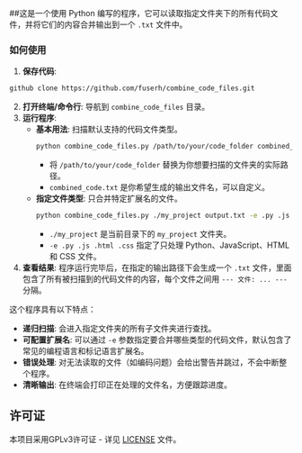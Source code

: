 ##这是一个使用 Python 编写的程序，它可以读取指定文件夹下的所有代码文件，并将它们的内容合并输出到一个 `.txt` 文件中。

### 如何使用

1. **保存代码**:
```bash
github clone https://github.com/fuserh/combine_code_files.git
```
2. **打开终端/命令行**: 导航到 `combine_code_files` 目录。
3. **运行程序**:
    *   **基本用法**: 扫描默认支持的代码文件类型。
        ```bash
        python combine_code_files.py /path/to/your/code_folder combined_code.txt
        ```
        - 将 `/path/to/your/code_folder` 替换为你想要扫描的文件夹的实际路径。
        - `combined_code.txt` 是你希望生成的输出文件名，可以自定义。
    *   **指定文件类型**: 只合并特定扩展名的文件。
        ```bash
        python combine_code_files.py ./my_project output.txt -e .py .js .html .css
        ```
        - `./my_project` 是当前目录下的 `my_project` 文件夹。
        - `-e .py .js .html .css` 指定了只处理 Python、JavaScript、HTML 和 CSS 文件。
4. **查看结果**: 程序运行完毕后，在指定的输出路径下会生成一个 `.txt` 文件，里面包含了所有被扫描到的代码文件的内容，每个文件之间用 `--- 文件: ... ---` 分隔。

这个程序具有以下特点：
*   **递归扫描**: 会进入指定文件夹的所有子文件夹进行查找。
*   **可配置扩展名**: 可以通过 `-e` 参数指定要合并哪些类型的代码文件，默认包含了常见的编程语言和标记语言扩展名。
*   **错误处理**: 对无法读取的文件（如编码问题）会给出警告并跳过，不会中断整个程序。
*   **清晰输出**: 在终端会打印正在处理的文件名，方便跟踪进度。

## 许可证

本项目采用GPLv3许可证 - 详见 [LICENSE](LICENSE) 文件。

